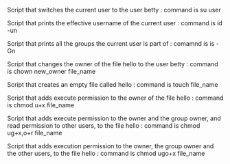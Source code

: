 Script that switches the current user to the user betty : command is su user

Script that prints the effective username of the current user : command is id -un

Script that prints all the groups the current user is part of : comamnd is is -Gn

Script that changes the owner of the file hello to the user betty : command is chown new_owner file_name

Script that creates an empty file called hello : command is touch file_name

Script that adds execute permission to the owner of the file hello : command is chmod u+x file_name

Script that adds execute permission to the owner and the group owner, and read permission to other users, to the file hello : command is chmod ug+x,o+r file_name

Script that adds execution permission to the owner, the group owner and the other users, to the file hello : command is chmod ugo+x file_name
